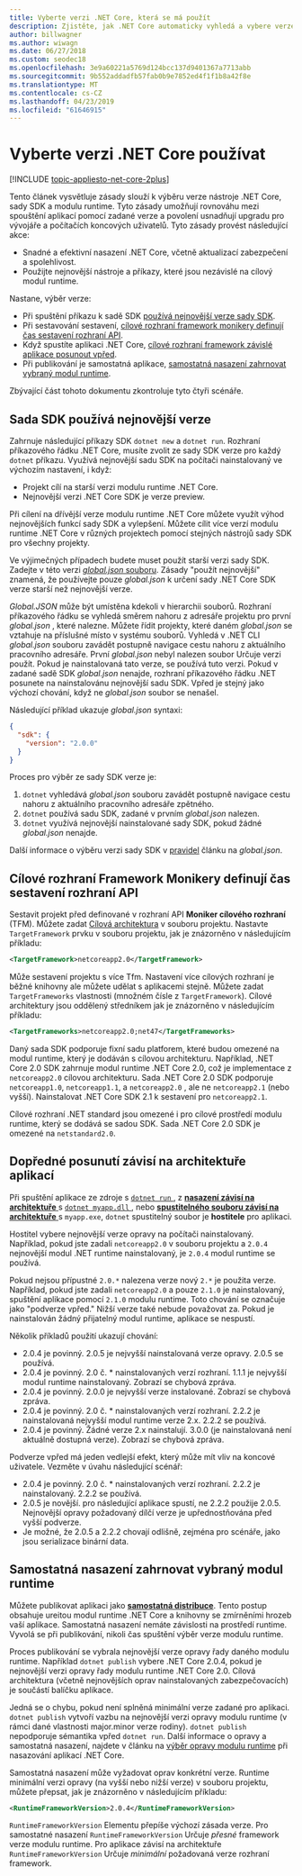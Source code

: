 ```yaml
---
title: Vyberte verzi .NET Core, která se má použít
description: Zjistěte, jak .NET Core automaticky vyhledá a vybere verze modulu runtime pro váš program. Kromě toho tento článek vás naučí, jak vynutit konkrétní verzi.
author: billwagner
ms.author: wiwagn
ms.date: 06/27/2018
ms.custom: seodec18
ms.openlocfilehash: 3e9a60221a5769d124bcc137d9401367a7713abb
ms.sourcegitcommit: 9b552addadfb57fab0b9e7852ed4f1f1b8a42f8e
ms.translationtype: MT
ms.contentlocale: cs-CZ
ms.lasthandoff: 04/23/2019
ms.locfileid: "61646915"
---
```

# <a name="select-the-net-core-version-to-use"></a>Vyberte verzi .NET Core používat

[!INCLUDE [topic-appliesto-net-core-2plus](../../../includes/topic-appliesto-net-core-2plus.md)]

Tento článek vysvětluje zásady slouží k výběru verze nástroje .NET Core, sady SDK a modulu runtime. Tyto zásady umožňují rovnováhu mezi spouštění aplikací pomocí zadané verze a povolení usnadňují upgradu pro vývojáře a počítačích koncových uživatelů. Tyto zásady provést následující akce:

- Snadné a efektivní nasazení .NET Core, včetně aktualizací zabezpečení a spolehlivost.
- Použijte nejnovější nástroje a příkazy, které jsou nezávislé na cílový modul runtime.

Nastane, výběr verze:

- Při spuštění příkazu k sadě SDK [používá nejnovější verze sady SDK](#the-sdk-uses-the-latest-installed-version).
- Při sestavování sestavení, [cílové rozhraní framework monikery definují čas sestavení rozhraní API](#target-framework-monikers-define-build-time-apis).
- Když spustíte aplikaci .NET Core, [cílové rozhraní framework závislé aplikace posunout vpřed](#framework-dependent-apps-roll-forward).
- Při publikování je samostatná aplikace, [samostatná nasazení zahrnovat vybraný modul runtime](#self-contained-deployments-include-the-selected-runtime).

Zbývající část tohoto dokumentu zkontroluje tyto čtyři scénáře.

## <a name="the-sdk-uses-the-latest-installed-version"></a>Sada SDK používá nejnovější verze

Zahrnuje následující příkazy SDK `dotnet new` a `dotnet run`. Rozhraní příkazového řádku .NET Core, musíte zvolit ze sady SDK verze pro každý `dotnet` příkazu. Využívá nejnovější sadu SDK na počítači nainstalovaný ve výchozím nastavení, i když:

* Projekt cílí na starší verzi modulu runtime .NET Core.
* Nejnovější verzi .NET Core SDK je verze preview.

Při cílení na dřívější verze modulu runtime .NET Core můžete využít výhod nejnovějších funkcí sady SDK a vylepšení. Můžete cílit více verzí modulu runtime .NET Core v různých projektech pomocí stejných nástrojů sady SDK pro všechny projekty.

Ve výjimečných případech budete muset použít starší verzi sady SDK. Zadejte v této verzi [ *global.json* souboru](../tools/global-json.md). Zásady "použít nejnovější" znamená, že používejte pouze *global.json* k určení sady .NET Core SDK verze starší než nejnovější verze.

*Global.JSON* může být umístěna kdekoli v hierarchii souborů. Rozhraní příkazového řádku se vyhledá směrem nahoru z adresáře projektu pro první *global.json* , které nalezne. Můžete řídit projekty, které daném *global.json* se vztahuje na příslušné místo v systému souborů. Vyhledá v .NET CLI *global.json* souboru zavádět postupně navigace cestu nahoru z aktuálního pracovního adresáře. První *global.json* nebyl nalezen soubor Určuje verzi použít. Pokud je nainstalovaná tato verze, se používá tuto verzi. Pokud v zadané sadě SDK *global.json* nenajde, rozhraní příkazového řádku .NET posunete na nainstalovánu nejnovější sadu SDK. Vpřed je stejný jako výchozí chování, když ne *global.json* soubor se nenašel.

Následující příklad ukazuje *global.json* syntaxi:

``` json
{
  "sdk": {
    "version": "2.0.0"
  }
}
```

Proces pro výběr ze sady SDK verze je:

1. `dotnet` vyhledává *global.json* souboru zavádět postupně navigace cestu nahoru z aktuálního pracovního adresáře zpětného.
1. `dotnet` používá sadu SDK, zadané v prvním *global.json* nalezen.
1. `dotnet` využívá nejnovější nainstalované sady SDK, pokud žádné *global.json* nenajde.

Další informace o výběru verzi sady SDK v [pravidel](../tools/global-json.md#matching-rules) článku na *global.json*.

## <a name="target-framework-monikers-define-build-time-apis"></a>Cílové rozhraní Framework Monikery definují čas sestavení rozhraní API

Sestavit projekt před definované v rozhraní API **Moniker cílového rozhraní** (TFM). Můžete zadat [Cílová architektura](../../standard/frameworks.md) v souboru projektu. Nastavte `TargetFramework` prvku v souboru projektu, jak je znázorněno v následujícím příkladu:

``` xml
<TargetFramework>netcoreapp2.0</TargetFramework>
```

Může sestavení projektu s více Tfm. Nastavení více cílových rozhraní je běžné knihovny ale můžete udělat s aplikacemi stejně. Můžete zadat `TargetFrameworks` vlastnosti (množném čísle z `TargetFramework`). Cílové architektury jsou oddělený středníkem jak je znázorněno v následujícím příkladu:

``` xml
<TargetFrameworks>netcoreapp2.0;net47</TargetFrameworks>
```

Daný sada SDK podporuje fixní sadu platforem, které budou omezené na modul runtime, který je dodáván s cílovou architekturu. Například, .NET Core 2.0 SDK zahrnuje modul runtime .NET Core 2.0, což je implementace z `netcoreapp2.0` cílovou architekturu. Sada .NET Core 2.0 SDK podporuje `netcoreapp1.0`, `netcoreapp1.1`, a `netcoreapp2.0` , ale ne `netcoreapp2.1` (nebo vyšší). Nainstalovat .NET Core SDK 2.1 k sestavení pro `netcoreapp2.1`.

Cílové rozhraní .NET standard jsou omezené i pro cílové prostředí modulu runtime, který se dodává se sadou SDK. Sada .NET Core 2.0 SDK je omezené na `netstandard2.0`.

## <a name="framework-dependent-apps-roll-forward"></a>Dopředné posunutí závisí na architektuře aplikací

Při spuštění aplikace ze zdroje s [ `dotnet run` ](../tools/dotnet-run.md), z [ **nasazení závisí na architektuře** ](../deploying/index.md#framework-dependent-deployments-fdd) s [ `dotnet myapp.dll` ](../tools/dotnet.md#description), nebo [ **spustitelného souboru závisí na architektuře** ](../deploying/index.md#framework-dependent-executables-fde) s `myapp.exe`, `dotnet` spustitelný soubor je **hostitele** pro aplikaci.

Hostitel vybere nejnovější verze opravy na počítači nainstalovaný. Například, pokud jste zadali `netcoreapp2.0` v souboru projektu a `2.0.4` nejnovější modul .NET runtime nainstalovaný, je `2.0.4` modul runtime se používá.

Pokud nejsou přípustné `2.0.*` nalezena verze nový `2.*` je použita verze. Například, pokud jste zadali `netcoreapp2.0` a pouze `2.1.0` je nainstalovaný, spuštění aplikace pomocí `2.1.0` modulu runtime. Toto chování se označuje jako "podverze vpřed." Nižší verze také nebude považovat za. Pokud je nainstalován žádný přijatelný modul runtime, aplikace se nespustí.

Několik příkladů použití ukazují chování:

- 2.0.4 je povinný. 2.0.5 je nejvyšší nainstalovaná verze opravy. 2.0.5 se používá.
- 2.0.4 je povinný. 2.0 č. * nainstalovaných verzí rozhraní. 1.1.1 je nejvyšší modul runtime nainstalovaný. Zobrazí se chybová zpráva.
- 2.0.4 je povinný. 2.0.0 je nejvyšší verze instalované. Zobrazí se chybová zpráva.
- 2.0.4 je povinný. 2.0 č. * nainstalovaných verzí rozhraní. 2.2.2 je nainstalovaná nejvyšší modul runtime verze 2.x. 2.2.2 se používá.
- 2.0.4 je povinný. Žádné verze 2.x nainstalují. 3.0.0 (je nainstalovaná není aktuálně dostupná verze). Zobrazí se chybová zpráva.

Podverze vpřed má jeden vedlejší efekt, který může mít vliv na koncové uživatele. Vezměte v úvahu následující scénář:

- 2.0.4 je povinný. 2.0 č. * nainstalovaných verzí rozhraní. 2.2.2 je nainstalovaný. 2.2.2 se používá.
- 2.0.5 je novější. pro následující aplikace spustí, ne 2.2.2 použije 2.0.5. Nejnovější opravy požadovaný dílčí verze je upřednostňována před vyšší podverze.
- Je možné, že 2.0.5 a 2.2.2 chovají odlišně, zejména pro scénáře, jako jsou serializace binární data.

## <a name="self-contained-deployments-include-the-selected-runtime"></a>Samostatná nasazení zahrnovat vybraný modul runtime

Můžete publikovat aplikaci jako [ **samostatná distribuce**](../deploying/index.md#self-contained-deployments-scd). Tento postup obsahuje ureitou modul runtime .NET Core a knihovny se zmírněními hrozeb vaší aplikace. Samostatná nasazení nemáte závislosti na prostředí runtime. Vyvolá se při publikování, nikoli čas spuštění výběr verze modulu runtime.

Proces publikování se vybrala nejnovější verze opravy řady daného modulu runtime. Například `dotnet publish` vybere .NET Core 2.0.4, pokud je nejnovější verzi opravy řady modulu runtime .NET Core 2.0. Cílová architektura (včetně nejnovějších oprav nainstalovaných zabezpečovacích) je součástí balíčku aplikace.

Jedná se o chybu, pokud není splněná minimální verze zadané pro aplikaci. `dotnet publish` vytvoří vazbu na nejnovější verzi opravy modulu runtime (v rámci dané vlastnosti major.minor verze rodiny). `dotnet publish` nepodporuje sémantika vpřed `dotnet run`. Další informace o opravy a samostatná nasazení, najdete v článku na [výběr opravy modulu runtime](../deploying/runtime-patch-selection.md) při nasazování aplikací .NET Core.

Samostatná nasazení může vyžadovat oprav konkrétní verze. Runtime minimální verzi opravy (na vyšší nebo nižší verze) v souboru projektu, můžete přepsat, jak je znázorněno v následujícím příkladu:

``` xml
<RuntimeFrameworkVersion>2.0.4</RuntimeFrameworkVersion>
```

`RuntimeFrameworkVersion` Elementu přepíše výchozí zásada verze. Pro samostatné nasazení `RuntimeFrameworkVersion` Určuje *přesné* framework verze modulu runtime. Pro aplikace závisí na architektuře `RuntimeFrameworkVersion` Určuje *minimální* požadovaná verze rozhraní framework.
